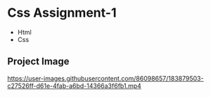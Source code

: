 # Css Assignment-1

* Html
* Css

## Project Image

https://user-images.githubusercontent.com/86098657/183879503-c27526ff-d61e-4fab-a6bd-14366a3f6fb1.mp4
